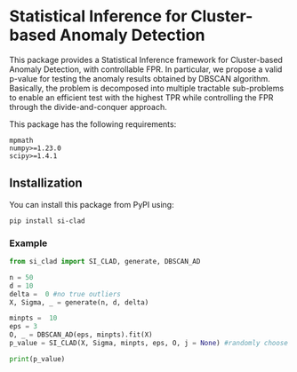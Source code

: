 # Statistical Inference for Cluster-based Anomaly Detection

This package provides a Statistical Inference framework for Cluster-based Anomaly Detection, with controllable FPR. In particular, we propose a valid p-value for testing the anomaly results obtained by DBSCAN algorithm. Basically, the problem is decomposed into multiple tractable sub-problems to enable an efficient test with the highest TPR while controlling the FPR through the divide-and-conquer approach. 

This package has the following requirements:

    mpmath
    numpy>=1.23.0
    scipy>=1.4.1

## Installization

You can install this package from PyPI using:

`pip install si-clad`

### Example
```python 
from si_clad import SI_CLAD, generate, DBSCAN_AD

n = 50
d = 10
delta =  0 #no true outliers
X, Sigma, _ = generate(n, d, delta)

minpts =  10
eps = 3
O, _ = DBSCAN_AD(eps, minpts).fit(X)
p_value = SI_CLAD(X, Sigma, minpts, eps, O, j = None) #randomly choose an outlier j for testing

print(p_value)

```


